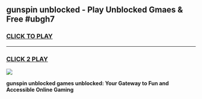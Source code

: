 
## gunspin unblocked - Play Unblocked Gmaes & Free #ubgh7
<h3>
<a href="https://premium.freeplayer.one?title=gunspin_unblocked&ref=03M">CLICK TO PLAY</a></h3>
<hr>

<h3>
<a href="https://premium.freeplayer.one?title=gunspin_unblocked&ref=03M">CLICK 2 PLAY</a>
  
</h3>

<a href="https://premium.freeplayer.one?title=gunspin_unblocked&ref=03M"><img src="https://clearcache.store/games.png"></a>


**gunspin unblocked games unblocked: Your Gateway to Fun and Accessible Online Gaming**
